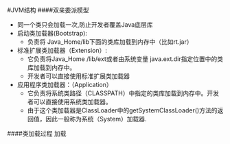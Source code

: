 #JVM结构
####双亲委派模型
* 同一个类只会加载一次,防止开发者覆盖Java底层库
* 启动类加载器(Bootstrap):
    * 负责将 Java_Home/lib下面的类库加载到内存中（比如rt.jar）
* 标准扩展类加载器（Extension）:
    * 它负责将Java_Home /lib/ext或者由系统变量 java.ext.dir指定位置中的类库加载到内存中。
    * 开发者可以直接使用标准扩展类加载器
* 应用程序类加载器：（Application）
    * 它负责将系统类路径（CLASSPATH）中指定的类库加载到内存中。开发者可以直接使用系统类加载器。
    * 由于这个类加载器是ClassLoader中的getSystemClassLoader()方法的返回值，因此一般称为系统（System）加载器.
        
####类加载过程
    加载
